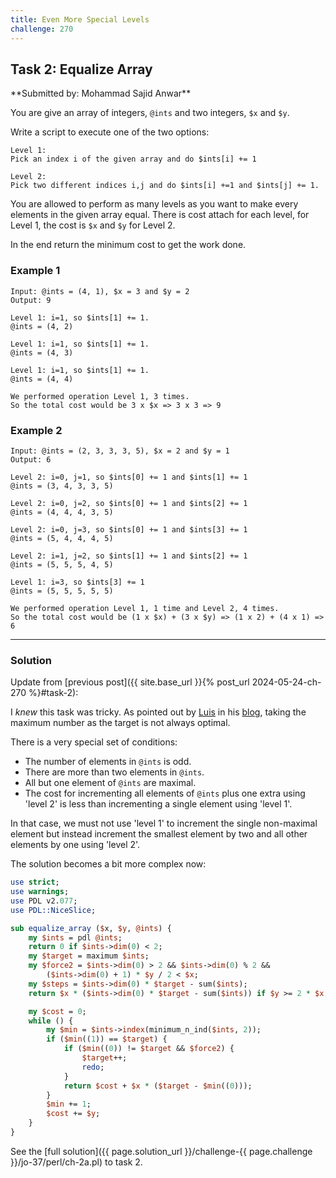 ```yaml
---
title: Even More Special Levels
challenge: 270
---
```

<h2 id="task-2">
Task 2: Equalize Array
</h2>
**Submitted by: Mohammad Sajid Anwar**

You are give an array of integers, `@ints` and two integers, `$x` and `$y`.

Write a script to execute one of the two options:

```
Level 1:
Pick an index i of the given array and do $ints[i] += 1

Level 2:
Pick two different indices i,j and do $ints[i] +=1 and $ints[j] += 1.
```

You are allowed to perform as many levels as you want to make every elements in the given array equal. There is cost attach for each level, for Level 1, the cost is `$x` and `$y` for Level 2.

In the end return the minimum cost to get the work done.

### Example 1
```
Input: @ints = (4, 1), $x = 3 and $y = 2
Output: 9

Level 1: i=1, so $ints[1] += 1.
@ints = (4, 2)

Level 1: i=1, so $ints[1] += 1.
@ints = (4, 3)

Level 1: i=1, so $ints[1] += 1.
@ints = (4, 4)

We performed operation Level 1, 3 times.
So the total cost would be 3 x $x => 3 x 3 => 9
```
### Example 2
```
Input: @ints = (2, 3, 3, 3, 5), $x = 2 and $y = 1
Output: 6

Level 2: i=0, j=1, so $ints[0] += 1 and $ints[1] += 1
@ints = (3, 4, 3, 3, 5)

Level 2: i=0, j=2, so $ints[0] += 1 and $ints[2] += 1
@ints = (4, 4, 4, 3, 5)

Level 2: i=0, j=3, so $ints[0] += 1 and $ints[3] += 1
@ints = (5, 4, 4, 4, 5)

Level 2: i=1, j=2, so $ints[1] += 1 and $ints[2] += 1
@ints = (5, 5, 5, 4, 5)

Level 1: i=3, so $ints[3] += 1
@ints = (5, 5, 5, 5, 5)

We performed operation Level 1, 1 time and Level 2, 4 times.
So the total cost would be (1 x $x) + (3 x $y) => (1 x 2) + (4 x 1) => 6
```
---
### Solution
Update from [previous post]({{ site.base_url }}{% post_url 2024-05-24-ch-270 %}#task-2):  

I *knew* this task was tricky.
As pointed out by [Luis](https://github.com/wlmb) in his [blog](https://wlmb.github.io/2024/05/20/PWC270/), taking the maximum number as the target is not always optimal.

There is a very special set of conditions:
- The number of elements in `@ints` is odd.
- There are more than two elements in `@ints`.
- All but one element of `@ints` are maximal.
- The cost for incrementing all elements of `@ints` plus one extra using 'level 2' is less than incrementing a single element using 'level 1'.

In that case, we must not use 'level 1' to increment the single non-maximal element but instead increment the smallest element by two and all other elements by one using 'level 2'.

The solution becomes a bit more complex now:
```perl
use strict;
use warnings;
use PDL v2.077;
use PDL::NiceSlice;

sub equalize_array ($x, $y, @ints) {
    my $ints = pdl @ints;
    return 0 if $ints->dim(0) < 2;
    my $target = maximum $ints;
    my $force2 = $ints->dim(0) > 2 && $ints->dim(0) % 2 &&
        ($ints->dim(0) + 1) * $y / 2 < $x;
    my $steps = $ints->dim(0) * $target - sum($ints);
    return $x * ($ints->dim(0) * $target - sum($ints)) if $y >= 2 * $x;

    my $cost = 0;
    while () {
        my $min = $ints->index(minimum_n_ind($ints, 2));
        if ($min((1)) == $target) {
            if ($min((0)) != $target && $force2) {
                $target++;
                redo;
            }
            return $cost + $x * ($target - $min((0)));
        }
        $min += 1;
        $cost += $y;
    }
}
```

See the [full solution]({{ page.solution_url }}/challenge-{{ page.challenge }}/jo-37/perl/ch-2a.pl) to task 2.

